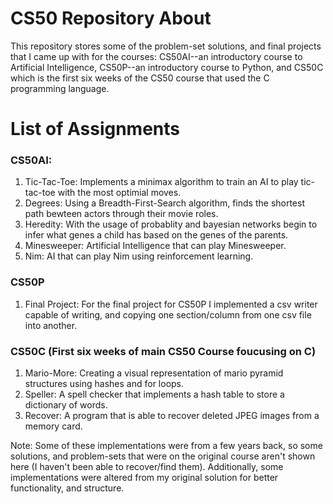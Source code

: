 # CS50 Repository About

This repository stores some of the problem-set solutions, and final projects that I came up with for the courses: CS50AI--an introductory course to Artificial Intelligence, CS50P--an introductory course to Python, and CS50C which is the first six weeks of the CS50 course that used the C programming language.

# List of Assignments

### CS50AI:

1. Tic-Tac-Toe: Implements a minimax algorithm to train an AI to play tic-tac-toe with the most optimial moves.
2. Degrees: Using a Breadth-First-Search algorithm, finds the shortest path bewteen actors through their movie roles.
3. Heredity: With the usage of probablity and bayesian networks begin to infer what genes a child has based on the genes of the parents.
4. Minesweeper: Artificial Intelligence that can play Minesweeper.
5. Nim: AI that can play Nim using reinforcement learning.

### CS50P

1. Final Project: For the final project for CS50P I implemented a csv writer capable of writing, and copying one section/column from one csv file into another.

### CS50C (First six weeks of main CS50 Course foucusing on C)

1. Mario-More: Creating a visual representation of mario pyramid structures using hashes and for loops.
2. Speller: A spell checker that implements a hash table to store a dictionary of words.
3. Recover: A program that is able to recover deleted JPEG images from a memory card.

Note: Some of these implementations were from a few years back, so some solutions, and problem-sets that were on the original course aren't shown here (I haven't been able to recover/find them). Additionally, some implementations were altered from my original solution for better functionality, and structure.
